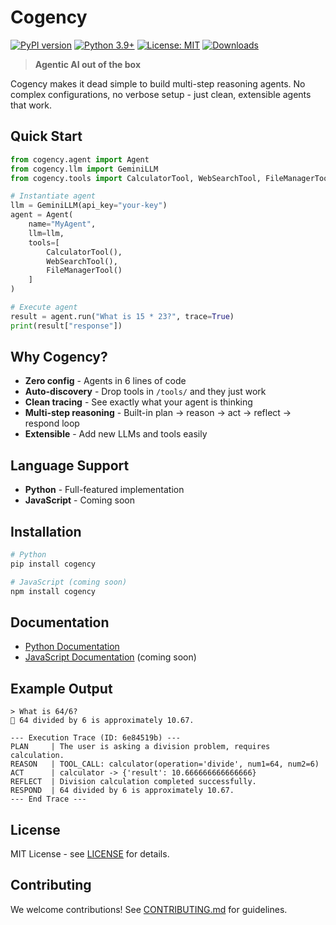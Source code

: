 # Cogency

[![PyPI version](https://badge.fury.io/py/cogency.svg)](https://badge.fury.io/py/cogency)
[![Python 3.9+](https://img.shields.io/badge/python-3.9+-blue.svg)](https://www.python.org/downloads/)
[![License: MIT](https://img.shields.io/badge/License-MIT-yellow.svg)](https://opensource.org/licenses/MIT)
[![Downloads](https://pepy.tech/badge/cogency)](https://pepy.tech/project/cogency)

> **Agentic AI out of the box**

Cogency makes it dead simple to build multi-step reasoning agents. No complex configurations, no verbose setup - just clean, extensible agents that work.

## Quick Start

```python
from cogency.agent import Agent
from cogency.llm import GeminiLLM
from cogency.tools import CalculatorTool, WebSearchTool, FileManagerTool

# Instantiate agent
llm = GeminiLLM(api_key="your-key")
agent = Agent(
    name="MyAgent", 
    llm=llm, 
    tools=[
        CalculatorTool(), 
        WebSearchTool(), 
        FileManagerTool()
    ]
)

# Execute agent
result = agent.run("What is 15 * 23?", trace=True)
print(result["response"])
```

## Why Cogency?

- **Zero config** - Agents in 6 lines of code
- **Auto-discovery** - Drop tools in `/tools/` and they just work
- **Clean tracing** - See exactly what your agent is thinking
- **Multi-step reasoning** - Built-in plan → reason → act → reflect → respond loop
- **Extensible** - Add new LLMs and tools easily

## Language Support

- **Python** - Full-featured implementation
- **JavaScript** - Coming soon

## Installation

```bash
# Python
pip install cogency

# JavaScript (coming soon)
npm install cogency
```

## Documentation

- [Python Documentation](./python/README.md)
- [JavaScript Documentation](./js/README.md) (coming soon)

## Example Output

```
> What is 64/6?
🤖 64 divided by 6 is approximately 10.67.

--- Execution Trace (ID: 6e84519b) ---
PLAN     | The user is asking a division problem, requires calculation.
REASON   | TOOL_CALL: calculator(operation='divide', num1=64, num2=6)
ACT      | calculator -> {'result': 10.666666666666666}
REFLECT  | Division calculation completed successfully.
RESPOND  | 64 divided by 6 is approximately 10.67.
--- End Trace ---
```

## License

MIT License - see [LICENSE](LICENSE) for details.

## Contributing

We welcome contributions! See [CONTRIBUTING.md](CONTRIBUTING.md) for guidelines.